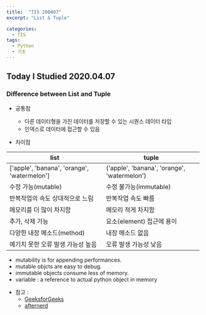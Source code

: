 ```yaml
---
title:  "TIS 200407"
excerpt: "List & Tuple"

categories:
  - TIS
tags:
  - Python
  - 기초
---
```


## Today I Studied 2020.04.07

### Difference between List and Tuple

* 공통점
   - 다른 데이터형을 가진 데이터를 저장할 수 있는 시퀀스 데이터 타입 
   - 인덱스로 데이터에 접근할 수 있음


* 차이점

list         | tuple
------------ | -------------
['apple', 'banana', 'orange', 'watermelon'] | ('apple', 'banana', 'orange', 'watermelon')
수정 가능(mutable) | 수정 불가능(immutable)
반복작업의 속도 상대적으로 느림 | 반복작업 속도 빠름
메모리를 더 많이 차지함 | 메모리 적게 차지함
추가, 삭제 가능 | 요소(element) 접근에 용이
다양한 내장 메소드(method) | 내장 메소드 없음
예기치 못한 오류 발생 가능성 높음 | 오류 발생 가능성 낮음

- mutability is for appending performances.
- mutable objcts are easy to debug.
- immutable objects consume less of memory. 
- variable : a reference to actual python object in memory 


* 참고 :
    - [GeeksforGeeks](https://www.geeksforgeeks.org/python-difference-between-list-and-tuple/)
    - [afternerd](https://www.afternerd.com/blog/difference-between-list-tuple/)
